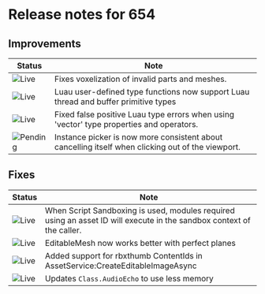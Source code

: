 # Release notes for 654

## Improvements

| Status | Note |
|--------|------|
| ![Live](https://img.shields.io/badge/Live-009E57?style=flat)  | Fixes voxelization of invalid parts and meshes. |
| ![Live](https://img.shields.io/badge/Live-009E57?style=flat)  | Luau user-defined type functions now support Luau thread and buffer primitive types |
| ![Live](https://img.shields.io/badge/Live-009E57?style=flat)  | Fixed false positive Luau type errors when using 'vector' type properties and operators. |
| ![Pending](https://img.shields.io/badge/Pending-DEA517?style=flat)  | Instance picker is now more consistent about cancelling itself when clicking out of the viewport. |
## Fixes

| Status | Note |
|--------|------|
| ![Live](https://img.shields.io/badge/Live-009E57?style=flat)  | When Script Sandboxing is used, modules required using an asset ID will execute in the sandbox context of the caller. |
| ![Live](https://img.shields.io/badge/Live-009E57?style=flat)  | EditableMesh now works better with perfect planes |
| ![Live](https://img.shields.io/badge/Live-009E57?style=flat)  | Added support for rbxthumb ContentIds in AssetService:CreateEditableImageAsync |
| ![Live](https://img.shields.io/badge/Live-009E57?style=flat)  | Updates <code>Class.AudioEcho</code> to use less memory |

